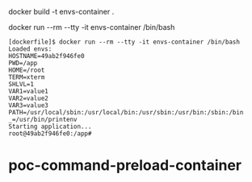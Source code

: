 docker build -t envs-container .

docker run --rm --tty -it envs-container /bin/bash


```
[dockerfile]$ docker run --rm --tty -it envs-container /bin/bash
Loaded envs:
HOSTNAME=49ab2f946fe0
PWD=/app
HOME=/root
TERM=xterm
SHLVL=1
VAR1=value1
VAR2=value2
VAR3=value3
PATH=/usr/local/sbin:/usr/local/bin:/usr/sbin:/usr/bin:/sbin:/bin
_=/usr/bin/printenv
Starting application...
root@49ab2f946fe0:/app#
```
# poc-command-preload-container
